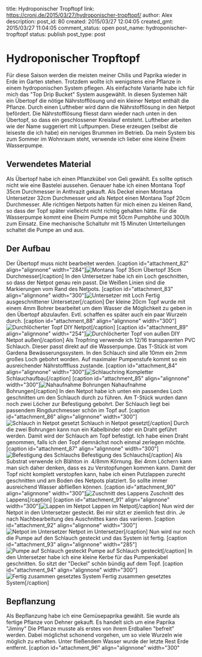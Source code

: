 title: Hydroponischer Tropftopf
link: https://cronj.de/2015/03/27/hydroponischer-tropftopf/
author: Alex
description: 
post_id: 80
created: 2015/03/27 12:04:05
created_gmt: 2015/03/27 11:04:05
comment_status: open
post_name: hydroponischer-tropftopf
status: publish
post_type: post

# Hydroponischer Tropftopf

Für diese Saison werden die meisten meiner Chilis und Paprika wieder in Erde im Garten stehen. Trotzdem wollte ich wenigstens eine Pflanze in einem hydroponischen System pflegen. Als einfachste Variante habe ich für mich das "Top Drip Bucket" System ausgewählt. In diesen Systemen hält ein Übertopf die nötige Nährstofflösung und ein kleiner Netpot enthält die Pflanze. Durch einen Luftheber wird dann die Nährstofflösung in den Netpot befördert. Die Nährstofflösung fliesst dann wieder nach unten in den Übertopf, so dass ein geschlossener Kreislauf entsteht. Luftheber arbeiten wie der Name suggeriert mit Luftpumpen. Diese erzeugen (selbst die leiseste die ich habe) ein nerviges Brummen im Betrieb. Da mein System bis zum Sommer im Wohnraum steht, verwende ich lieber eine kleine Eheim Wasserpumpe. 

## Verwendetes Material

Als Übertopf habe ich einen Pflanzkübel von Geli gewählt. Es sollte optisch nicht wie eine Bastelei aussehen. Genauer habe ich einen Montana Topf 35cm Durchmesser in Anthrazit gekauft. Als Deckel einen Montana Untersetzer 32cm Durchmesser und als Netpot einen Montana Topf 20cm Durchmesser. Alle richtigen Netpots hatten für mich einen zu kleinen Rand, so dass der Topf später vielleicht nicht richtig gehalten hätte. Für die Wasserpumpe kommt eine Eheim Pumpe mit 50cm Pumphöhe und 300l/h zum Einsatz. Eine mechanische Schaltuhr mit 15 Minuten Unterteilungen schaltet die Pumpe an und aus. 

## Der Aufbau

Der Übertopf muss nicht bearbeitet werden. [caption id="attachment_82" align="alignnone" width="284"]![Montana Topf 35cm](/wp-content/uploads/2015/03/DSC01873-e1427451761678-284x300.jpg) Übertopf 35cm Durchmesser[/caption] In den Untersetzer habe ich ein Loch geschnitten, so dass der Netpot genau rein passt. Die Weißen Linien sind die Markierungen vom Rand des Netpots. [caption id="attachment_83" align="alignnone" width="300"]![Untersetzer mit Loch](https://cronj.de/wp-content/uploads/2015/03/DSC01875-e1427451976961-300x256.jpg) Fertig ausgeschnittener Untersetzer[/caption] Der kleine 20cm Topf wurde mit einem 4mm Bohrer bearbeitet um dem Wasser die Möglichkeit zu geben in den Übertopf abzulaufen. Evtl. schaffen es später auch ein paar Wurzeln durch. [caption id="attachment_88" align="alignnone" width="300"]![Durchlöcherter Topf](https://cronj.de/wp-content/uploads/2015/03/DSC01895-300x200.jpg) DIY Netpot[/caption] [caption id="attachment_89" align="alignnone" width="254"]![Durchlöcherter Topf von außen](https://cronj.de/wp-content/uploads/2015/03/DSC01897-e1427452198910-254x300.jpg) DIY Netpot außen[/caption] Als Tropfring verwende ich 12/16 transparenten PVC Schlauch. Dieser passt direkt auf die Wasserpumpe. Das T-Stück ist vom Gardena Bewässerungssystem. In den Schlauch sind alle 10mm ein 2mm großes Loch gebohrt worden. Auf maximaler Pumpenstufe kommt so ein ausreichender Nährstofffluss zustande. [caption id="attachment_84" align="alignnone" width="300"]![Schlauchring](https://cronj.de/wp-content/uploads/2015/03/DSC01882-e1427452383387-300x242.jpg) Kompletter Schlauchaufbau[/caption] [caption id="attachment_85" align="alignnone" width="300"]![Nahaufnahme Bohrungen](https://cronj.de/wp-content/uploads/2015/03/DSC01885-300x200.jpg) Nahaufnahme Bohrungen[/caption] In den Netpot habe ich unten ein passendes Loch geschnitten um den Schlauch durch zu führen. Am T-Stück wurden dann noch zwei Löcher zur Befestigung gebohrt. Der Schlauch liegt bei passendem Ringdurchmesser schön im Topf auf. [caption id="attachment_86" align="alignnone" width="300"]![Schlauch in Netpot gesetzt](https://cronj.de/wp-content/uploads/2015/03/DSC01888-300x200.jpg) Schlauch in Netpot gesetzt[/caption] Durch die zwei Bohrungen kann nun ein Kabelbinder oder ein Draht geführt werden. Damit wird der Schlauch am Topf befestigt. Ich habe einen Draht genommen, falls ich den Topf demnächst noch einmal zerlegen möchte. [caption id="attachment_87" align="alignnone" width="300"]![Befestigung des Schlauchs](https://cronj.de/wp-content/uploads/2015/03/DSC01892-e1427452575217-300x213.jpg) Befestigung des Schlauchs[/caption] Als Substrat verwende ich Blähton in  4/8mm Körnung. Bei 4mm Löchern kann man sich daher denken, dass es zu Verstopfungen kommen kann. Damit der Topf nicht komplett verstopfen kann, habe ich einen Putzlappen zurecht geschnitten und am Boden des Netpots platziert. So sollte immer ausreichend Wasser abfließen können. [caption id="attachment_90" align="alignnone" width="300"]![Zuschnitt des Lappens](https://cronj.de/wp-content/uploads/2015/03/DSC01902-300x200.jpg) Zuschnitt des Lappens[/caption] [caption id="attachment_91" align="alignnone" width="300"]![Lappen im Netpot](https://cronj.de/wp-content/uploads/2015/03/DSC01904-300x200.jpg) Lappen im Netpot[/caption] Nun wird der Netpot in den Untersetzer gesteckt. Bei mir sitzt er ziemlich fest drin. Je nach Nachbearbeitung des Auschnittes kann das variieren. [caption id="attachment_92" align="alignnone" width="300"]![Netpot im Untersetzer](https://cronj.de/wp-content/uploads/2015/03/DSC01906-e1427452946362-300x206.jpg) Netpot im Untersetzer[/caption] Nun wird nur noch die Pumpe auf den Schlauch gesteckt und das System ist fertig. [caption id="attachment_93" align="alignnone" width="285"]![Pumpe auf Schlauch gesteckt](https://cronj.de/wp-content/uploads/2015/03/DSC01910-e1427453029345-285x300.jpg) Pumpe auf Schlauch gesteckt[/caption] In den Untersetzer habe ich eine kleine Kerbe für das Pumpenkabel geschnitten. So sitzt der "Deckel" schön bündig auf dem Topf. [caption id="attachment_94" align="alignnone" width="300"]![Fertig zusammen gesetztes System](https://cronj.de/wp-content/uploads/2015/03/DSC01913-e1427453064841-300x290.jpg) Fertig zusammen gesetztes System[/caption] 

## Bepflanzung

Als Bepflanzung habe ich eine Gemüsepaprika gewählt. Sie wurde als fertige Pflanze von Dehner gekauft. Es handelt sich um eine Paprika "Jiminy" Die Pflanze musste als erstes von ihrem Erdballen "befreit" werden. Dabei möglichst schonend vorgehen, um so viele Wurzeln wie möglich zu erhalten. Unter fließendem Wasser wurde der letzte Rest Erde entfernt. [caption id="attachment_96" align="alignnone" width="300"